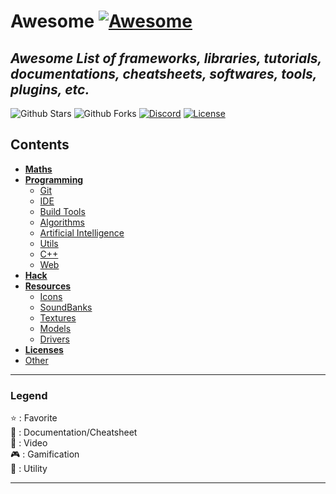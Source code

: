 # Awesome [![Awesome](https://awesome.re/badge-flat.svg)](https://awesome.re)

## *Awesome List of frameworks, libraries, tutorials, documentations, cheatsheets, softwares, tools, plugins, etc.*

![Github Stars](https://img.shields.io/github/stars/MorganCaron/Awesome?style=for-the-badge)
![Github Forks](https://img.shields.io/github/forks/MorganCaron/Awesome?style=for-the-badge)
[![Discord](https://img.shields.io/discord/268838260153909249?label=Chat&logo=Discord&style=for-the-badge)](https://discord.gg/mxZvun4)
[![License](https://img.shields.io/github/license/MorganCaron/Awesome?style=for-the-badge)](https://github.com/MorganCaron/Awesome/blob/master/LICENSE)

## Contents
- **[Maths](Maths/index.md)**
- **[Programming](Programming/index.md)**
	- [Git](Programming/Git.md)
	- [IDE](Programming/IDE.md)
	- [Build Tools](Programming/Build%20Tools.md)
	- [Algorithms](Programming/Algorithms.md)
	- [Artificial Intelligence](Programming/Artificial%20Intelligence.md)
	- [Utils](Programming/Utils.md)
	- [C++](Programming/C++.md)
	- [Web](Programming/Web/index.md)
- **[Hack](Hack.md)**
- **[Resources](Resources.md)**
	- [Icons](Resources.md#Icons)
	- [SoundBanks](Resources.md#SoundBanks)
	- [Textures](Resources.md#Textures)
	- [Models](Resources.md#Models)
	- [Drivers](Resources.md#Drivers)
- **[Licenses](Licenses.md)**
- [Other](Other.md)

---

### Legend
:star: : Favorite\
:book: : Documentation/Cheatsheet\
:movie_camera: : Video\
:video_game: : Gamification\
:wrench: : Utility

---

